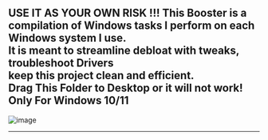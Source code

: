 USE IT AS YOUR OWN RISK !!!
This Booster is a compilation of Windows tasks I perform on each Windows system I use.           
It is meant to streamline debloat with tweaks, troubleshoot Drivers                       
keep this project clean and efficient.                                  
Drag This Folder to Desktop or it will not work!
Only For Windows 10/11
---------------------------------------------------------------------------------------
![image](https://github.com/adasjusk/Orange-Booster/assets/100019532/2ffa3fa9-08e2-43c7-8031-bcdfac2fc9f6)



---------------------------------------------------
